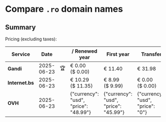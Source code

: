 # Compare `.ro` domain names

## Summary

Pricing (excluding taxes):

| Service | Date |  | / Renewed year | First year | Transfer | Restoration |
|--|--|--|--|--|--|--|
| **Gandi** | 2025-06-23 | 🏆 | € 0.00<br>($ 0.00) | € 11.40 | € 31.98 | € 11.40 |
| **Internet.bs** | 2025-06-23 |  | € 10.29<br>($ 11.35) | € 8.99<br>($ 9.99) | € 0.00<br>($ 0.00) | € 10.15<br>($ 10.09) |
| **OVH** | 2025-06-23 |  | {"currency": "usd", "price": "48.99"} | {"currency": "usd", "price": "45.99"} | {"currency": "usd", "price": "0"} |  |

